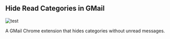 ## Hide Read Categories in GMail

![test](https://github.com/dblock/hide-read-categories/workflows/build%20CI/badge.svg)

A GMail Chrome extension that hides categories without unread messages.
